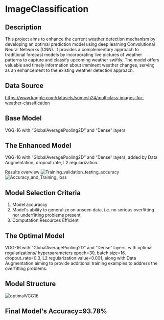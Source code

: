 # ImageClassification

## Description
This project aims to enhance the current weather detection mechanism by developing an optimal prediction model using deep learning Convolutional Neural Networks (CNN). It provides a complementary approach to traditional forecast models by incorporating live pictures of weather patterns to capture and classify upcoming weather swiftly. The model offers valuable and timely information about imminent weather changes, serving as an enhancement to the existing weather detection approach.

## Data Source
https://www.kaggle.com/datasets/somesh24/multiclass-images-for-weather-classification

## Base Model
VGG-16 with “GlobalAveragePooling2D” and “Dense” layers

## The Enhanced Model
VGG-16 with “GlobalAveragePooling2D” and “Dense” layers,  added by Data Augmentation, dropout rate, L2 regularization.

Results overview
![Training_validation_testing_accuracy](https://github.com/hiontastic/ImageClassification/assets/129336225/aa572ab3-7e54-4570-a34e-4a74ac550048)
![Accuracy_and_Training_loss](https://github.com/hiontastic/ImageClassification/assets/129336225/88984075-d29d-4e24-bce8-8efd4b33b508)

## Model Selection Criteria
1. Model accuraccy
2. Model's ability to generalize on unseen data, i.e. no serious overfitting nor underfitting problems present
3. Computation Resources Efficient

## The Optimal Model
VGG-16 with “GlobalAveragePooling2D” and “Dense” layers, with optimal regularizations/ hyperparameters epoch=30, batch size=16, dropout_rate=0.3, L2 regularization value=0.001, along with Data Augmentation aiming to provide additional training examples to address the overfitting problems.

## Model Structure
![optimalVGG16](https://github.com/hiontastic/ImageClassification/assets/129336225/6dc33034-3109-4046-9d3f-b5a4d188d555)

## Final Model's Accuracy=93.78%


